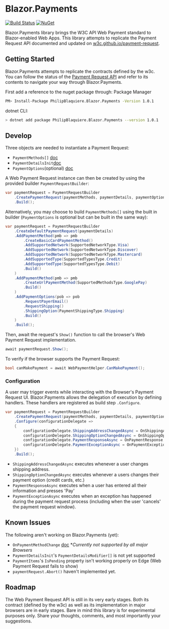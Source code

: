 ﻿# Blazor.Payments

[![Build Status](https://travis-ci.org/philipblaquiere/Blazor.Payments.svg?branch=master)](https://travis-ci.org/philipblaquiere/Blazor.Payments) [![NuGet](https://img.shields.io/nuget/v/PhilipBlaquiere.Blazor.Payments.svg)](https://www.nuget.org/packages/PhilipBlaquiere.Blazor.Payments/1.0.1)

Blazor.Payments library brings the W3C API Web Payment standard to Blazor-enabled Web Apps. This library attempts to replicate the Payment Request API documented and updated on [w3c.github.io/payment-request](https://w3c.github.io/payment-request/.).

## Getting Started

Blazor.Payments attempts to replicate the contracts defined by the w3c. You can follow the status of the [Payment Request API](https://w3c.github.io/payment-request/.) and refer to its contents to navigate your way through Blazor.Payments.

First add a reference to the nuget package through:
Package Manager

```sh
PM> Install-Package PhilipBlaquiere.Blazor.Payments -Version 1.0.1
```

dotnet CLI:

```sh
> dotnet add package PhilipBlaquiere.Blazor.Payments --version 1.0.1
```

## Develop

Three objects are needed to instantiate a Payment Request:

- `PaymentMethods[]` [doc](https://w3c.github.io/payment-request/#the-methoddata-argument)
- `PaymentDetailsInit`[doc](https://w3c.github.io/payment-request/#the-details-argument)
- `PaymentOptions`(optional) [doc](https://w3c.github.io/payment-request/#paymentoptions-dictionary)

A Web Payment Request instance can then be created by using the provided builder `PaymentRequestBuilder`:

```csharp
var paymentRequest = PaymentRequestBuilder
    .CreatePaymentRequest(paymentMethods, paymentDetails, paymentOptions)
    .Build();
```

Alternatively, you may choose to build `PaymentMethods[]` using the built in builder (`PaymentOptions` is optional but can be built in the same way):

```csharp
var paymentRequest = PaymentRequestBuilder
    .CreateDefaultPaymentRequest(paymentDetails)
    .AddPaymentMethod(pmb => pmb
        .CreateBasicCardPaymentMethod()
        .AddSupportedNetwork(SupportedNetworkType.Visa)
        .AddSupportedNetwork(SupportedNetworkType.Discover)
        .AddSupportedNetwork(SupportedNetworkType.Mastercard)
        .AddSupportedType(SupportedTypesType.Credit)
        .AddSupportedType(SupportedTypesType.Debit)
        .Build()
    )
    .AddPaymentMethod(pmb => pmb
        .CreateUrlPaymentMethod(SupportedMethodsType.GooglePay)
        .Build()
    )
    .AddPaymentOptions(pob => pob
        .RequestPayerEmail()
        .RequestShipping()
        .ShippingOption(PaymentShippingType.Shipping)
        .Build()
    )
    .Build();
```

Then, await the request's `Show()` function to call the browser's Web Payment Request implementation.

```csharp
await paymentRequest.Show();
```

To verify if the browser supports the Payment Request:

```csharp
bool canMakePayment = await WebPaymentHelper.CanMakePayment();
```

### Configuration

A user may trigger events while interacting with the Browser's Payment Request UI. Blazor.Payments allows the delegation of execution by defining handlers. These handlers are registered as build step `.Configure`.

```csharp
var paymentRequest = PaymentRequestBuilder
    .CreatePaymentRequest(paymentMethods, paymentDetails, paymentOptions)
    .Configure(configurationDelegate =>
    {
        configurationDelegate.ShippingAddressChangedAsync = OnShippingAddressChanged;
        configurationDelegate.ShippingOptionChangedAsync = OnShippingOptionChanged;
        configurationDelegate.PaymentResponseAsync = OnPaymentResponse;
        configurationDelegate.PaymentExceptionAsync = OnPaymentException;
    })
    .Build();
```

- `ShippingAddressChangedAsync` executes whenever a user changes shipping address.
- `ShippingOptionChangedAsync` executes whenever a users changes their payment option (credit cards, etc.)
- `PaymentResponseAsync` executes when a user has entered all their information and presses 'Pay'
- `PaymentExceptionAsync` executes when an exception has happened during the payment request process (including when the user 'cancels' the payment request window).

## Known Issues

The following aren't working on Blazor.Payments (yet):

- `OnPaymentMethodChange` [doc](https://w3c.github.io/payment-request/#onpaymentmethodchange-attribute) \*_Currently not supported by all major Browsers_
- `PaymentDetailsInit`'s `PaymentDetailsModifier[]` is not yet supported
- `PaymentItems`'s `IsPending` property isn't working properly on Edge (Web Payment Request fails to show)
- `paymentRequest.Abort()` haven't implemented yet.

## Roadmap

The Web Payment Request API is still in its very early stages. Both its contract (defined by the w3c) as well as its implementation in major browsers are in early stages. Bare in mind this library is for experimental purposes only. Share your thoughts, comments, and most importantly your suggestions.

